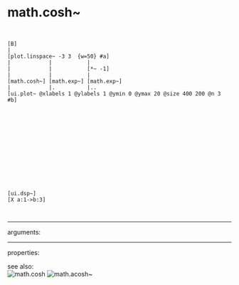# math.cosh~

```


[B]
|
[plot.linspace~ -3 3  {w=50} #a]
|            |           |
|            |           [*~ -1]
|            |           |
[math.cosh~] [math.exp~] [math.exp~]
|            |.          |..
[ui.plot~ @xlabels 1 @ylabels 1 @ymin 0 @ymax 20 @size 400 200 @n 3 #b]














[ui.dsp~]
[X a:1->b:3]

            
```
---
arguments:


---
properties:


see also:<br>
![math.cosh]("img/object_math.cosh.png")
![math.acosh~]("img/object_math.acosh~.png")
